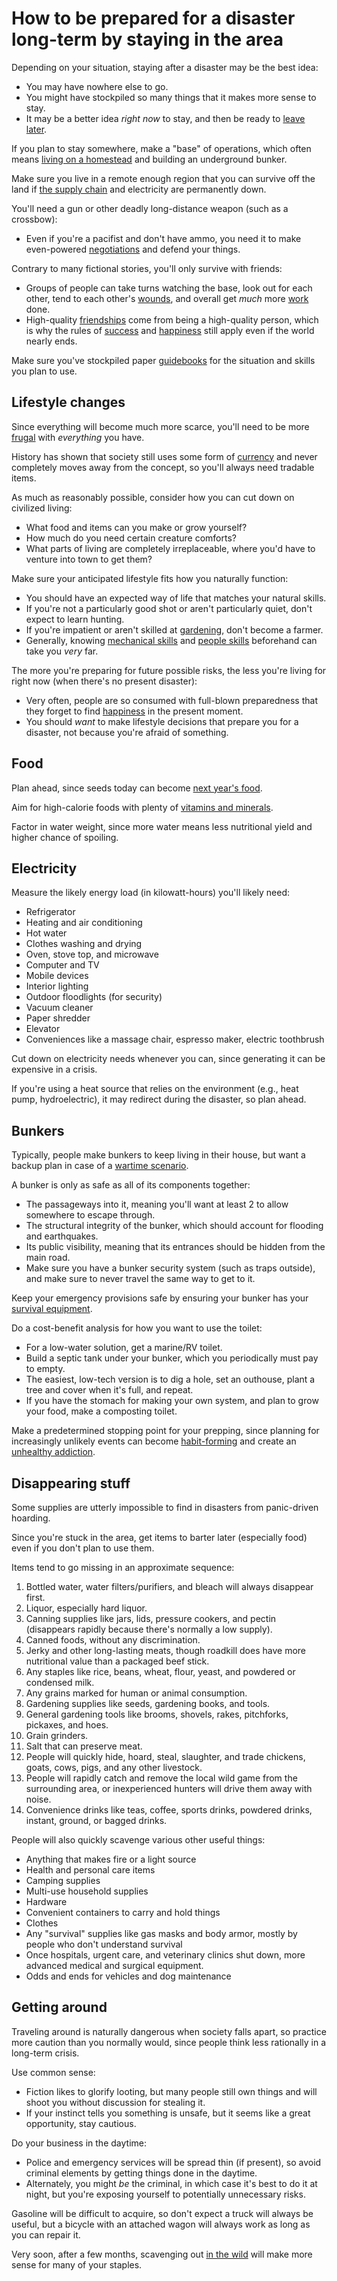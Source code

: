 
# How to be prepared for a disaster long-term by staying in the area

Depending on your situation, staying after a disaster may be the best idea:

- You may have nowhere else to go.
- You might have stockpiled so many things that it makes more sense to stay.
- It may be a better idea *right now* to stay, and then be ready to [leave later](hardship-disaster-3_long-go.md).

If you plan to stay somewhere, make a "base" of operations, which often means [living on a homestead](home-homestead.md) and building an underground bunker.

Make sure you live in a remote enough region that you can survive off the land if [the supply chain](hardship-disaster.md) and electricity are permanently down.

You'll need a gun or other deadly long-distance weapon (such as a crossbow):

- Even if you're a pacifist and don't have ammo, you need it to make even-powered [negotiations](people-conflicts-negotiation.md) and defend your things.

Contrary to many fictional stories, you'll only survive with friends:

- Groups of people can take turns watching the base, look out for each other, tend to each other's [wounds](safety-injury.md), and overall get *much* more [work](success-4_routine.md) done.
- High-quality [friendships](people-4_friends.md) come from being a high-quality person, which is why the rules of [success](success-1_why.md) and [happiness](mind-feelings-happiness.md) still apply even if the world nearly ends.

Make sure you've stockpiled paper [guidebooks](hardship-disaster-checklist.md) for the situation and skills you plan to use.

## Lifestyle changes

Since everything will become much more scarce, you'll need to be more [frugal](money-1_why.md) with *everything* you have.

History has shown that society still uses some form of [currency](economics.md) and never completely moves away from the concept, so you'll always need tradable items.

As much as reasonably possible, consider how you can cut down on civilized living:

- What food and items can you make or grow yourself?
- How much do you need certain creature comforts?
- What parts of living are completely irreplaceable, where you'd have to venture into town to get them?

Make sure your anticipated lifestyle fits how you naturally function:

- You should have an expected way of life that matches your natural skills.
- If you're not a particularly good shot or aren't particularly quiet, don't expect to learn hunting.
- If you're impatient or aren't skilled at [gardening](horticulture.md), don't become a farmer.
- Generally, knowing [mechanical skills](engineering.md) and [people skills](people-3_respect.md) beforehand can take you *very* far.

The more you're preparing for future possible risks, the less you're living for right now (when there's no present disaster):

- Very often, people are so consumed with full-blown preparedness that they forget to find [happiness](mind-feelings-happiness.md) in the present moment.
- You should *want* to make lifestyle decisions that prepare you for a disaster, not because you're afraid of something.

## Food

Plan ahead, since seeds today can become [next year's food](horticulture.md).

Aim for high-calorie foods with plenty of [vitamins and minerals](body-4_health.md).

Factor in water weight, since more water means less nutritional yield and higher chance of spoiling.

## Electricity

Measure the likely energy load (in kilowatt-hours) you'll likely need:

- Refrigerator
- Heating and air conditioning
- Hot water
- Clothes washing and drying
- Oven, stove top, and microwave
- Computer and TV
- Mobile devices
- Interior lighting
- Outdoor floodlights (for security)
- Vacuum cleaner
- Paper shredder
- Elevator
- Conveniences like a massage chair, espresso maker, electric toothbrush

Cut down on electricity needs whenever you can, since generating it can be expensive in a crisis.

If you're using a heat source that relies on the environment (e.g., heat pump, hydroelectric), it may redirect during the disaster, so plan ahead.

## Bunkers

Typically, people make bunkers to keep living in their house, but want a backup plan in case of a [wartime scenario](hardship-war.md).

A bunker is only as safe as all of its components together:

- The passageways into it, meaning you'll want at least 2 to allow somewhere to escape through.
- The structural integrity of the bunker, which should account for flooding and earthquakes.
- Its public visibility, meaning that its entrances should be hidden from the main road.
- Make sure you have a bunker security system (such as traps outside), and make sure to never travel the same way to get to it.

Keep your emergency provisions safe by ensuring your bunker has your [survival equipment](hardship-disaster-checklist.md).

Do a cost-benefit analysis for how you want to use the toilet:

- For a low-water solution, get a marine/RV toilet.
- Build a septic tank under your bunker, which you periodically must pay to empty.
- The easiest, low-tech version is to dig a hole, set an outhouse, plant a tree and cover when it's full, and repeat.
- If you have the stomach for making your own system, and plan to grow your food, make a composting toilet.

Make a predetermined stopping point for your prepping, since planning for increasingly unlikely events can become [habit-forming](habits.md) and create an [unhealthy addiction](addiction-substances.md).

## Disappearing stuff

Some supplies are utterly impossible to find in disasters from panic-driven hoarding.

Since you're stuck in the area, get items to barter later (especially food) even if you don't plan to use them.

Items tend to go missing in an approximate sequence:

1. Bottled water, water filters/purifiers, and bleach will always disappear first.
2. Liquor, especially hard liquor.
3. Canning supplies like jars, lids, pressure cookers, and pectin (disappears rapidly because there's normally a low supply).
4. Canned foods, without any discrimination.
5. Jerky and other long-lasting meats, though roadkill does have more nutritional value than a packaged beef stick.
6. Any staples like rice, beans, wheat, flour, yeast, and powdered or condensed milk.
7. Any grains marked for human or animal consumption.
8. Gardening supplies like seeds, gardening books, and tools.
9. General gardening tools like brooms, shovels, rakes, pitchforks, pickaxes, and hoes.
10. Grain grinders.
11. Salt that can preserve meat.
12. People will quickly hide, hoard, steal, slaughter, and trade chickens, goats, cows, pigs, and any other livestock.
13. People will rapidly catch and remove the local wild game from the surrounding area, or inexperienced hunters will drive them away with noise.
14. Convenience drinks like teas, coffee, sports drinks, powdered drinks, instant, ground, or bagged drinks.

People will also quickly scavenge various other useful things:

- Anything that makes fire or a light source
- Health and personal care items
- Camping supplies
- Multi-use household supplies
- Hardware
- Convenient containers to carry and hold things
- Clothes
- Any "survival" supplies like gas masks and body armor, mostly by people who don't understand survival
- Once hospitals, urgent care, and veterinary clinics shut down, more advanced medical and surgical equipment.
- Odds and ends for vehicles and dog maintenance

## Getting around

Traveling around is naturally dangerous when society falls apart, so practice more caution than you normally would, since people think less rationally in a long-term crisis.

Use common sense:

- Fiction likes to glorify looting, but many people still own things and will shoot you without discussion for stealing it.
- If your instinct tells you something is unsafe, but it seems like a great opportunity, stay cautious.

Do your business in the daytime:

- Police and emergency services will be spread thin (if present), so avoid criminal elements by getting things done in the daytime.
- Alternately, you might *be* the criminal, in which case it's best to do it at night, but you're exposing yourself to potentially unnecessary risks.

Gasoline will be difficult to acquire, so don't expect a truck will always be useful, but a bicycle with an attached wagon will always work as long as you can repair it.

Very soon, after a few months, scavenging out [in the wild](safety-nature.md) will make more sense for many of your staples.
